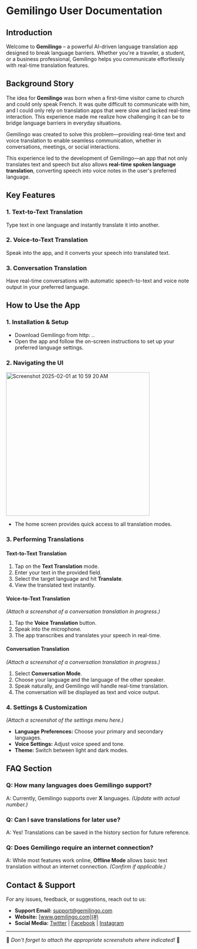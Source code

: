 # Gemilingo User Documentation

## Introduction
Welcome to **Gemilingo** – a powerful AI-driven language translation app designed to break language barriers. Whether you're a traveler, a student, or a business professional, Gemilingo helps you communicate effortlessly with real-time translation features.

## Background Story
The idea for **Gemilingo** was born when a first-time visitor came to church and could only speak French. It was quite difficult to communicate with him, and I could only rely on translation apps that were slow and lacked real-time interaction. This experience made me realize how challenging it can be to bridge language barriers in everyday situations.

Gemilingo was created to solve this problem—providing real-time text and voice translation to enable seamless communication, whether in conversations, meetings, or social interactions.

This experience led to the development of Gemilingo—an app that not only translates text and speech but also allows **real-time spoken language translation**, converting speech into voice notes in the user's preferred language.

## Key Features
### 1. Text-to-Text Translation
Type text in one language and instantly translate it into another.

### 2. Voice-to-Text Translation
Speak into the app, and it converts your speech into translated text.

### 3. Conversation Translation
Have real-time conversations with automatic speech-to-text and voice note output in your preferred language.

## How to Use the App

### 1. Installation & Setup
- Download Gemilingo from http: .. 
- Open the app and follow the on-screen instructions to set up your preferred language settings.

### 2. Navigating the UI

<img width="391" alt="Screenshot 2025-02-01 at 10 59 20 AM" src="https://github.com/user-attachments/assets/814a8d5c-dff5-4cdb-9b01-72512b32a177" />

- The home screen provides quick access to all translation modes.

### 3. Performing Translations
#### **Text-to-Text Translation**
1. Tap on the **Text Translation** mode.
2. Enter your text in the provided field.
3. Select the target language and hit **Translate**.
4. View the translated text instantly.

#### **Voice-to-Text Translation**

*(Attach a screenshot of a conversation translation in progress.)*

1. Tap the **Voice Translation** button.
2. Speak into the microphone.
3. The app transcribes and translates your speech in real-time.

#### **Conversation Translation**
*(Attach a screenshot of a conversation translation in progress.)*
1. Select **Conversation Mode**.
2. Choose your language and the language of the other speaker.
3. Speak naturally, and Gemilingo will handle real-time translation.
4. The conversation will be displayed as text and voice output.

### 4. Settings & Customization
*(Attach a screenshot of the settings menu here.)*
- **Language Preferences:** Choose your primary and secondary languages.
- **Voice Settings:** Adjust voice speed and tone.
- **Theme:** Switch between light and dark modes.

## FAQ Section
### Q: How many languages does Gemilingo support?
A: Currently, Gemilingo supports over **X** languages. *(Update with actual number.)*

### Q: Can I save translations for later use?
A: Yes! Translations can be saved in the history section for future reference.

### Q: Does Gemilingo require an internet connection?
A: While most features work online, **Offline Mode** allows basic text translation without an internet connection. *(Confirm if applicable.)*

## Contact & Support
For any issues, feedback, or suggestions, reach out to us:
- **Support Email:** support@gemilingo.com
- **Website:** [www.gemilingo.com](#)
- **Social Media:** [Twitter](#) | [Facebook](#) | [Instagram](#)

---

📌 *Don't forget to attach the appropriate screenshots where indicated!* 🚀

